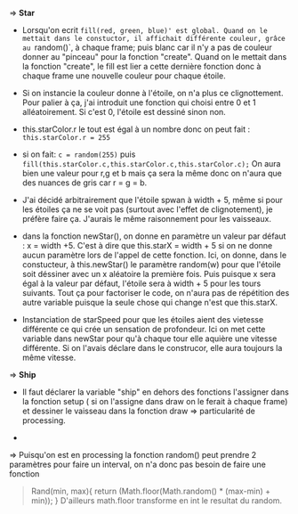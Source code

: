 => **Star** 
- Lorsqu'on ecrit `fill(red, green, blue)' est global.
Quand on le mettait dans le constuctor, il affichait différente couleur, grâce au `random()`, à chaque frame; puis blanc car il n'y a pas de couleur donner au "pinceau" pour la fonction "create".
Quand on le mettait dans la fonction "create", le fill est lier a cette dernière fonction donc à chaque frame une nouvelle couleur pour chaque étoile.

- Si on instancie la couleur donne à l'étoile, on n'a plus ce clignottement.
Pour palier à ça, j'ai introduit une fonction qui choisi entre 0 et 1 alléatoirement. Si c'est 0, l'étoile est dessiné sinon non.

- this.starColor.r le tout est égal à un nombre donc on peut fait :
`this.starColor.r = 255`

- si on fait:
`c = random(255)`
puis
`fill(this.starColor.c,this.starColor.c,this.starColor.c);`
On aura bien une valeur pour r,g et b mais ça sera la même donc on n'aura que des nuances de gris car r = g = b.

- J'ai décidé arbitrairement que l'étoile spwan à width + 5, même si pour les étoiles ça ne se voit pas (surtout avec l'effet de clignotement), je préfère faire ça.
J'aurais le même raisonnement pour les vaisseaux.

- dans la fonction newStar(), on donne en paramètre un valeur par défaut : x = width +5.
C'est à dire que this.starX = width + 5 si on ne donne aucun paramètre lors de l'appel de cette fonction.
Ici, on donne, dans le constucteur, à this.newStar() le paramètre random(w) pour que l'étoile soit déssiner avec un x aléatoire la première fois.
Puis puisque x sera égal à la valeur par défaut, l'étoile sera à width + 5 pour les tours suivants.
Tout ça pour factoriser le code, on n'aura pas de répétition des autre variable puisque la seule chose qui change n'est que this.starX.

- Instanciation de starSpeed pour que les étoiles aient des vietesse différente ce qui crée un sensation de profondeur.
Ici on met cette variable dans newStar pour qu'à chaque tour elle aquière une vitesse différente.
Si on l'avais déclare dans le construcor, elle aura toujours la même vitesse.


=> **Ship**
- Il faut déclarer la variable "ship" en dehors des fonctions
   l'assigner dans la fonction setup ( si on l'assigne dans draw on le ferait à chaque frame)
   et dessiner le vaisseau dans la fonction draw => particularité de processing.

-


=> Puisqu'on est en processing la fonction random() peut prendre 2 paramètres pour faire un interval, on n'a donc pas besoin de faire une fonction 
> Rand(min, max){
>   return (Math.floor(Math.random() * (max-min) + min));
> }
D'ailleurs math.floor transforme en int le resultat du random.
